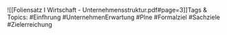 
![[Foliensatz I Wirtschaft - Unternehmensstruktur.pdf#page=3]]Tags & Topics:
   #Einfhrung
   #UnternehmenErwartung
   #Plne
   #Formalziel
   #Sachziele
   #Zielerreichung